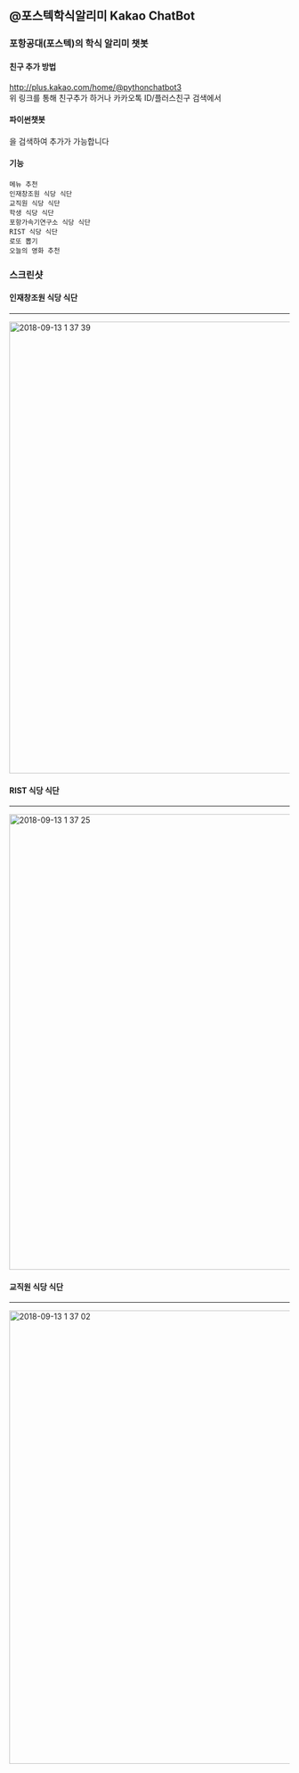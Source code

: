 ## @포스텍학식알리미 Kakao ChatBot
### 포항공대(포스텍)의 학식 알리미 챗봇

#### 친구 추가 방법
http://plus.kakao.com/home/@pythonchatbot3
<br>
위 링크를 통해 친구추가 하거나 
카카오톡 ID/플러스친구 검색에서 <p><h4>파이썬챗봇</h4></p> 을 검색하여 추가가 가능합니다
#### 기능
```메뉴 추천```
<br>
```인재창조원 식당 식단```
<br>
```교직원 식당 식단```
<br>
```학생 식당 식단```
<br>
```포항가속기연구소 식당 식단```
<br>
```RIST 식당 식단```
<br>
```로또 뽑기```
<br>
```오늘의 영화 추천```
<br>

### 스크린샷
</hr>

 #### 인재창조원 식당 식단 
 <hr>
 <div>
  <img width="810" alt="2018-09-13 1 37 39" src="https://user-images.githubusercontent.com/26589942/45439808-ba154900-b6f5-11e8-9805-75eb62319930.png">

 </div>
 
 #### RIST 식당 식단 
  <hr/>
  <div>
<img width="817" alt="2018-09-13 1 37 25" src="https://user-images.githubusercontent.com/26589942/45439809-baaddf80-b6f5-11e8-8794-b19c62f80918.png">
</div>

#### 교직원 식당 식단 
  <hr/>
  <div>
<img width="813" alt="2018-09-13 1 37 02" src="https://user-images.githubusercontent.com/26589942/45439811-baaddf80-b6f5-11e8-9d8c-537604c68cdf.png">
 </div>
